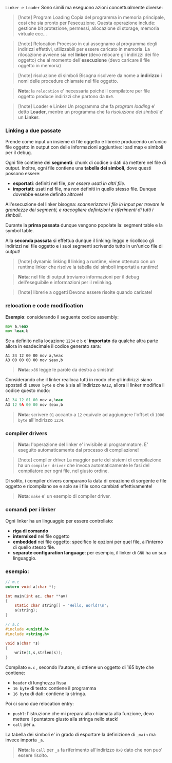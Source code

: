 `Linker e Loader` Sono simili ma eseguono azioni concettualmente diverse:

> [!note] Program Loading
> Copia del programma in memoria principale, cosi che sia pronto per l'esecuzione. Questa operazione include: gestione bit protezione, permessi, allocazione di storage, memoria virtuale ecc...

> [!note] Relocation
> Processo in cui assegnamo al programma degli indirizzi effettivi, utilizzabili per essere caricato in memoria.
> La rilocazione avviene sia nel **linker** (devo relocare gli indirizzi dei file oggetto) che al momento dell'**esecuzione** (devo caricare il file oggetto in memoria)

> [!note] risoluzione di simboli
> Bisogna risolvere da nome a **indirizzo** i nomi delle procedure chiamate nel file oggetto. 

> **Nota**: la `relocation` e' necessaria poiché il compilatore per file oggetto produce indirizzi che partono da `0x0`. 

> [!note] Loader e Linker
Un programma che fa *program loading* e' detto **Loader**, mentre un programma che fa *risoluzione dei simboli* e' un **Linker**.

### Linking a due passate
Prende come input un insieme di file oggetto e librerie producendo un'unico file oggetto in output con delle informazioni aggiuntive: load map e simboli per il debug.

Ogni file contiene dei **segmenti**: chunk di codice o dati da mettere nel file di output.
Inoltre, ogni file contiene una **tabella dei simboli**, dove questi possono essere:
* **esportati**: definiti nel file, *per essere usati in altri file*.
* **importati**: usati nel file, ma non definiti in quello stesso file. Dunque dovrebbe essere definito altrove!

All'esecuzione del linker bisogna: *scannerizzare i file in input per trovare le grandezze dei segmenti, e raccogliere definizioni e riferimenti di tutti i simboli*.

Durante la **prima passata** dunque vengono popolate la: segment table e la symbol table.

Alla **seconda passata** si effettua dunque il linking: leggo e ricolloco gli indirizzi nel file oggetto e i suoi segmenti scrivendo tutto in un'unico file di output!

> [!note] dynamic linking
> Il linking a runtime, viene ottenuto con un runtime linker che risolve la tabella del simboli importati a runtime!

> **Nota**: nel file di output troviamo informazioni per il debug dell'eseguibile e informazioni per il relinking.

> [!note] librerie a oggetti
> Devono essere risolte quando caricate!

### relocation e code modification
**Esempio**: considerando il seguente codice assembly:
```asm
mov a,%eax
mov %eax,b
```

Se `a` definito nella locazione `1234` e `b` e' **importato** da qualche altra parte allora in esadecimale il codice generato sara:
```hex
A1 34 12 00 00 mov a,%eax
A3 00 00 00 00 mov $eax,b
```

> **Nota**: `x86` legge le parole da destra a sinistra!

Considerando che il linker realloca tutti in modo che gli indirizzi siano spostati di `10000 byte` e che `b` sia all'indirizzo `9A12`, allora il linker modifica il codice questo modo:

```asm
A1 34 12 01 00 mov a,%eax
A3 12 9A 00 00 mov $eax,b
```

> **Nota**: scrivere `01` accanto a `12` equivale ad aggiungere l'offset di `1000 byte` all'indirizzo `1234`.

### compiler drivers

> **Nota**: l'operazione del linker e' invisibile al programmatore. E' eseguito automaticamente dal processo di compilazione!

> [!note] compiler driver
> La maggior parte dei sistemi di compilazione ha un `compiler driver` che invoca automaticamente le fasi del compilatore per ogni file, nel giusto ordine.

Di solito, i compiler drivers comparano la data di creazione di sorgente e file oggetto e ricompilano se e solo se i file sono cambiati effettivamente! 

> **Nota**: `make` e' un esempio di compiler driver.

### comandi per i linker
Ogni linker ha un linguaggio per essere controllato:
* **riga di comando**
* **intermixed** nei file oggetto
* **embedded** nei file oggetto: specifico le opzioni per quel file, all'interno di quello stesso file.
* **separate configuration language**: per esempio, il linker di `GNU` ha un suo linguaggio.

### esempio:
```c
// m.c
extern void a(char *);

int main(int ac, char **av)
{
	static char string[] = "Hello, World!\n";
	a(string);
}

// a.c
#include <unistd.h>
#include <string.h>

void a(char *s)
{
	write(1,s,strlen(s));
}
```

Compilato `m.c` , secondo l'autore, si ottiene un oggetto di 165 byte che contiene:
* `header` di lunghezza fissa
* `16 byte` di testo: contiene il programma
* `16 byte` di dati: contiene la stringa.

Poi ci sono due relocation entry:
* `pushl`: l'istruzione che mi prepara alla chiamata alla funzione, devo mettere il puntatore giusto alla stringa nello stack!
* `call` per `a`.

La tabella dei simboli e' in grado di esportare la definizione di `_main` ma invece importa `_a`.

> **Nota**: la `call` per `_a` fa riferimento all'indirizzo `0x0` dato che non puo' essere risolto.

